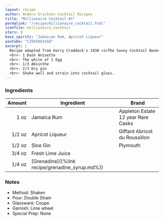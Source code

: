 ```yaml
---
layout: recipe
author: Anders Erickson Cocktail Recipes
title: "Millionaire Cocktail #1"
permalink: "/recipe/millionaire_cocktail.html"
iconfile: millionaire_cocktail
stars: 0
base_spirits: "Jamaican Rum, Apricot Liqueur"
youtube: "CZ5KSKO3sbQ"
excerpt: |
  Recipe adapted from Harry Craddock's 1930 <i>The Savoy Cocktail Book</i>. Craddock also lists a "Millionaire Cocktail (No.2)" as follows: 
  <br>- 1 Dash Anisette
  <br>- The white of 1 Egg
  <br>- 1/3 Absinthe
  <br>- 2/3 Dry gin
  <br>- Shake well and strain into cocktail glass.
---
```


### Ingredients

| Amount | Ingredient                                      | Brand                              |
| -----: | ----------------------------------------------- | ---------------------------------- |
|   1 oz | Jamaica Rum                                     | Appleton Estate 12 year Rare Casks |
| 1/2 oz | Apricot Liqueur                                 | Giffard Abricot du Roussillon      |
| 1/2 oz | Sloe Gin                                        | Plymouth                           |
| 3/4 oz | Fresh Lime Juice                                |
| 1/4 oz | [Grenadine]({%link recipe/grenadine_syrup.md%}) |

### Notes

- Method: Shaken
- Pour: Double Strain
- Glassware: Coupe
- Garnish: Lime wheel
- Special Prep: None
